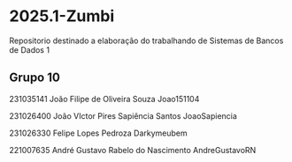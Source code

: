 # 2025.1-Zumbi
Repositorio destinado a elaboração do trabalhando de Sistemas de Bancos de Dados 1

## Grupo 10

231035141	João Filipe de Oliveira Souza	Joao151104

231026400	João VIctor Pires Sapiência Santos	JoaoSapiencia

231026330	Felipe Lopes Pedroza	Darkymeubem

221007635	André Gustavo Rabelo do Nascimento	AndreGustavoRN
